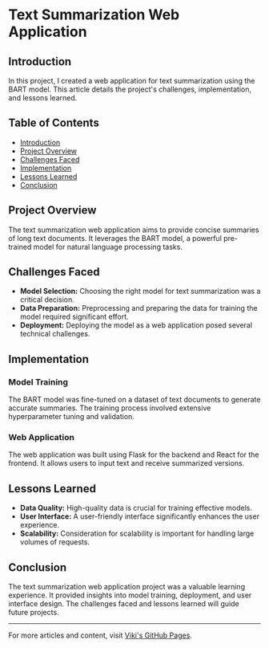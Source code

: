 
# Text Summarization Web Application

## Introduction

In this project, I created a web application for text summarization using the BART model. This article details the project's challenges, implementation, and lessons learned.

## Table of Contents

- [Introduction](#introduction)
- [Project Overview](#project-overview)
- [Challenges Faced](#challenges-faced)
- [Implementation](#implementation)
- [Lessons Learned](#lessons-learned)
- [Conclusion](#conclusion)

## Project Overview

The text summarization web application aims to provide concise summaries of long text documents. It leverages the BART model, a powerful pre-trained model for natural language processing tasks.

## Challenges Faced

- **Model Selection:** Choosing the right model for text summarization was a critical decision.
- **Data Preparation:** Preprocessing and preparing the data for training the model required significant effort.
- **Deployment:** Deploying the model as a web application posed several technical challenges.

## Implementation

### Model Training

The BART model was fine-tuned on a dataset of text documents to generate accurate summaries. The training process involved extensive hyperparameter tuning and validation.

### Web Application

The web application was built using Flask for the backend and React for the frontend. It allows users to input text and receive summarized versions.

## Lessons Learned

- **Data Quality:** High-quality data is crucial for training effective models.
- **User Interface:** A user-friendly interface significantly enhances the user experience.
- **Scalability:** Consideration for scalability is important for handling large volumes of requests.

## Conclusion

The text summarization web application project was a valuable learning experience. It provided insights into model training, deployment, and user interface design. The challenges faced and lessons learned will guide future projects.

---

For more articles and content, visit [Viki's GitHub Pages](https://vikis-github-pages.com).
